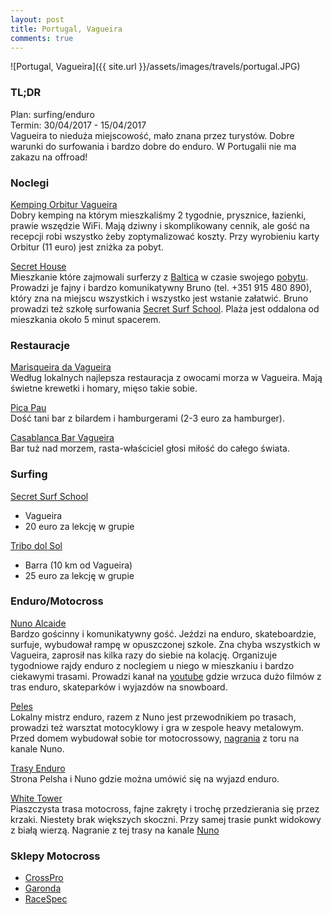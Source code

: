 ```yaml
---
layout: post
title: Portugal, Vagueira
comments: true
---
```


![Portugal, Vagueira]({{ site.url }}/assets/images/travels/portugal.JPG)

### TL;DR
Plan: surfing/enduro  
Termin: 30/04/2017 - 15/04/2017  
Vagueira to nieduża miejscowość, mało znana przez turystów. Dobre warunki do surfowania i bardzo dobre do enduro. W Portugalii nie ma zakazu na offroad!

### Noclegi
[Kemping Orbitur Vagueira](http://www.orbitur.com/campsite-orbitur-vagueira)  
Dobry kemping na którym mieszkaliśmy 2 tygodnie, prysznice, łazienki, prawie wszędzie WiFi. Mają dziwny i skomplikowany cennik, ale gość na recepcji robi wszystko żeby zoptymalizować koszty. Przy wyrobieniu karty Orbitur (11 euro) jest zniżka za pobyt.

[Secret House](https://www.facebook.com/secretsurfschool)  
Mieszkanie które zajmowali surferzy z [Baltica](https://www.facebook.com/balticasurf) w czasie swojego [pobytu](https://www.facebook.com/events/447751488889489). Prowadzi je fajny i bardzo komunikatywny Bruno (tel. +351 915 480 890), który zna na miejscu wszystkich i wszystko jest wstanie załatwić. Bruno prowadzi też szkołę surfowania [Secret Surf School](http://secretsurfschool.wixsite.com/secret3). Plaża jest oddalona od mieszkania około 5 minut spacerem.

### Restauracje
[Marisqueira da Vagueira](https://goo.gl/maps/WbvDkWvrN2s)  
Według lokalnych najlepsza restauracja z owocami morza w Vagueira. Mają świetne krewetki i homary, mięso takie sobie.

[Pica Pau](https://goo.gl/maps/phbMmCqTv3J2)  
Dość tani bar z bilardem i hamburgerami (2-3 euro za hamburger).

[Casablanca Bar Vagueira](https://goo.gl/maps/KSxJADRtJhE2)  
Bar tuż nad morzem, rasta-właściciel głosi miłość do całego świata.

### Surfing
[Secret Surf School](https://www.facebook.com/secretsurfschool)
- Vagueira
- 20 euro za lekcję w grupie

[Tribo dol Sol](https://www.facebook.com/tribodosolportugal)  
- Barra (10 km od Vagueira)
- 25 euro za lekcję w grupie

### Enduro/Motocross

[Nuno Alcaide](https://www.facebook.com/nunoalcaide1)  
Bardzo gościnny i komunikatywny gość. Jeździ na enduro, skateboardzie, surfuje, wybudował rampę w opuszczonej szkole. Zna chyba wszystkich w Vagueira, zaprosił nas kilka razy do siebie na kolację. Organizuje tygodniowe rajdy enduro z noclegiem u niego w mieszkaniu i bardzo ciekawymi trasami. Prowadzi kanał na [youtube](https://www.youtube.com/user/zecalama/videos) gdzie wrzuca dużo filmów z tras enduro, skateparków i wyjazdów na snowboard.

[Peles](https://www.facebook.com/gto.racingteam)  
Lokalny mistrz enduro, razem z Nuno jest przewodnikiem po trasach, prowadzi też warsztat motocyklowy i gra w zespole heavy metalowym. Przed domem wybudował sobie tor motocrossowy, [nagrania](https://www.youtube.com/watch?v=SBFHz5Ojk4Y) z toru na kanale Nuno.

[Trasy Enduro](http://www.gtooffroad.com/)  
Strona Pelsha i Nuno gdzie można umówić się na wyjazd enduro.

[White Tower](https://goo.gl/maps/KrFVwqdz4Dt)  
Piaszczysta trasa motocross, fajne zakręty i trochę przedzierania się przez krzaki. Niestety brak większych skoczni. Przy samej trasie punkt widokowy z białą wierzą. Nagranie z tej trasy na kanale [Nuno](https://www.youtube.com/watch?v=qfV6MyyBsOY)


### Sklepy Motocross

- [CrossPro](http://crosspro.pt/)
- [Garonda](http://garonda.pt/)
- [RaceSpec](http://www.racespec.pt/)







